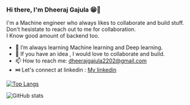 ### Hi there, I'm Dheeraj Gajula 😁👋

I'm a Machine engineer who always likes to collaborate and build stuff. <br>
Don't hesistate to reach out to me for collaboration. <br>
I Know good amount of backend too. <br>


- 🤖 I’m always learning Machine learning and Deep learning.
- 👯 If you have an idea , I would love to collaborate and build.
- 📫 How to reach me: dheerajgajula2202@gmail.com
- ⏭️ Let's connect at linkedin : [My linkedin](https://www.linkedin.com/in/dheeraj-gajula-8776381ba/)

[![Top Langs](https://github-readme-stats.vercel.app/api/top-langs/?username=dheerajgajula02&layout=compact&theme=merko)](https://github.com/anuraghazra/github-readme-stats)


![GitHub stats](https://github-readme-stats.vercel.app/api/?username=dheerajgajula02&show_icons=true&theme=merko)


